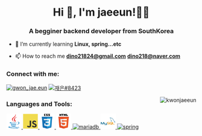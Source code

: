 <h1 align="center">Hi 👋, I'm jaeeun!👨‍💻</h1>
<h3 align="center">A begginer backend developer from SouthKorea</h3>


- 🌱 I’m currently learning **Linux, spring...etc**

- 📫 How to reach me **dino21824@gmail.com** **dino218@naver.com**

<h3 align="left">Connect with me:</h3>
<p align="left">
<a href="https://instagram.com/gwon_jae.eun" target="blank"><img align="center" src="https://raw.githubusercontent.com/rahuldkjain/github-profile-readme-generator/master/src/images/icons/Social/instagram.svg" alt="gwon_jae.eun" height="30" width="40" /></a>
<a href="https://discord.gg/재은#8423" target="blank"><img align="center" src="https://raw.githubusercontent.com/rahuldkjain/github-profile-readme-generator/master/src/images/icons/Social/discord.svg" alt="재은#8423" height="30" width="40" /></a>
</p>
<img align="right" src="https://github-readme-stats.vercel.app/api/top-langs?username=kwonjaeeun&show_icons=true&locale=en&layout=compact&theme=tokyonight" alt="kwonjaeeun" />
<h3 align="left">Languages and Tools:</h3>
<p align="left">  <a href="https://www.java.com" target="_blank"> <img src="https://raw.githubusercontent.com/devicons/devicon/master/icons/java/java-original.svg" alt="java" width="40" height="40"/> </a> <a href="https://developer.mozilla.org/en-US/docs/Web/JavaScript" target="_blank"> <img src="https://raw.githubusercontent.com/devicons/devicon/master/icons/javascript/javascript-original.svg" alt="javascript" width="40" height="40"/> </a><a href="https://www.w3schools.com/css/" target="_blank"> <img src="https://raw.githubusercontent.com/devicons/devicon/master/icons/css3/css3-original-wordmark.svg" alt="css3" width="40" height="40"/> </a> <a href="https://www.w3.org/html/" target="_blank"> <img src="https://raw.githubusercontent.com/devicons/devicon/master/icons/html5/html5-original-wordmark.svg" alt="html5" width="40" height="40"/> </a>  <a href="https://mariadb.org/" target="_blank"> <img src="https://www.vectorlogo.zone/logos/mariadb/mariadb-icon.svg" alt="mariadb" width="40" height="40"/> </a> <a href="https://www.mysql.com/" target="_blank"> <img src="https://raw.githubusercontent.com/devicons/devicon/master/icons/mysql/mysql-original-wordmark.svg" alt="mysql" width="40" height="40"/> </a> <a href="https://spring.io/" target="_blank"> <img src="https://www.vectorlogo.zone/logos/springio/springio-icon.svg" alt="spring" width="40" height="40"/> </a> 
  
</p>
<!-- <img align="right" src="https://github-readme-stats.vercel.app/api?username=kwonjaeeun&show_icons=true&locale=en" alt="kwonjaeeun" /> -->

